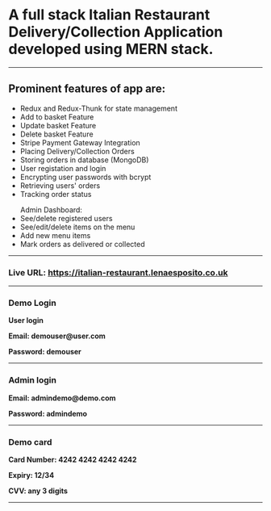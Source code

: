 <h1>A full stack Italian Restaurant Delivery/Collection Application developed using MERN stack.</h1>
<hr>
<h2>Prominent features of app are:</h2>
<ul>
<li>Redux and Redux-Thunk for state management</li>
<li>Add to basket Feature</li>
<li>Update basket Feature</li>
<li>Delete basket Feature</li>
<li>Stripe Payment Gateway Integration</li>
<li>Placing Delivery/Collection Orders</li>
<li>Storing orders in database (MongoDB)</li>
<li>User registation and login</li>
<li>Encrypting user passwords with bcrypt</li>
<li>Retrieving users' orders</li>
<li>Tracking order status</li>
</ul>
<ul>Admin Dashboard:<br>
<li>See/delete registered users</li>
<li>See/edit/delete items on the menu</li>
<li>Add new menu items</li>
<li>Mark orders as delivered or collected</li>
</ul>

<hr>
<h3><strong>Live URL: <a href="https://italian-restaurant.lenaesposito.co.uk" target="_blank">https://italian-restaurant.lenaesposito.co.uk</a></h3>
<hr>
<h3>Demo Login</h3>
<p>User login</p>
<p>Email: demouser@user.com<p>
<p>Password: demouser</p>
<hr>
<h3>Admin login</h3>
<p>Email: admindemo@demo.com<p>
<p>Password: admindemo</p>
<hr>
<h3>Demo card</h3>
<p>Card Number: 4242 4242 4242 4242</p>
<p>Expiry: 12/34</p>
<p>CVV: any 3 digits</p>
<hr>